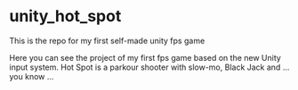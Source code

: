 # unity_hot_spot
This is the repo for my first self-made unity fps game

Here you can see the project of my first fps game based on the new Unity input system.
Hot Spot is a parkour shooter with slow-mo, Black Jack and ... you know ...
